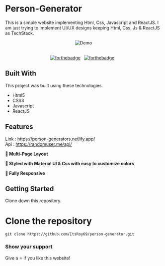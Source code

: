 # Person-Generator

This is a simple website implementing Html, Css, Javascript and ReactJS. I am just trying to implement UI/UX designs keeping Html, Css, Js & ReactJS as TechStack.

<div align="center">
  <img alt="Demo" src="https://user-images.githubusercontent.com/78967360/168822532-80cc1523-dcb2-4740-802d-3e11d738d7bf.png" />
</div>

<br/>

<center>

[![forthebadge](https://forthebadge.com/images/badges/built-with-love.svg)](https://forthebadge.com) &nbsp;
[![forthebadge](https://forthebadge.com/images/badges/made-with-javascript.svg)](https://forthebadge.com) &nbsp;

</center>

## Built With

This project was built using these technologies.

- Html5
- CSS3
- Javascript
- ReactJS

## Features

Link : https://person-generators.netlify.app/
<br />
Api : https://randomuser.me/api/


**📖 Multi-Page Layout**

**🎨 Styled with Material UI & Css with easy to customize colors**

**📱 Fully Responsive**

## Getting Started

Clone down this repository. 
# Clone the repository
`git clone https://github.com/ItsRoy69/person-generator.git`

### Show your support

Give a ⭐ if you like this website!
